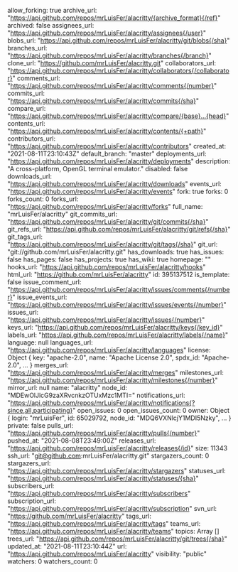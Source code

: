 allow_forking: true
archive_url: "https://api.github.com/repos/mrLuisFer/alacritty/{archive_format}{/ref}"
archived: false
assignees_url: "https://api.github.com/repos/mrLuisFer/alacritty/assignees{/user}"
blobs_url: "https://api.github.com/repos/mrLuisFer/alacritty/git/blobs{/sha}"
branches_url: "https://api.github.com/repos/mrLuisFer/alacritty/branches{/branch}"
clone_url: "https://github.com/mrLuisFer/alacritty.git"
collaborators_url: "https://api.github.com/repos/mrLuisFer/alacritty/collaborators{/collaborator}"
comments_url: "https://api.github.com/repos/mrLuisFer/alacritty/comments{/number}"
commits_url: "https://api.github.com/repos/mrLuisFer/alacritty/commits{/sha}"
compare_url: "https://api.github.com/repos/mrLuisFer/alacritty/compare/{base}...{head}"
contents_url: "https://api.github.com/repos/mrLuisFer/alacritty/contents/{+path}"
contributors_url: "https://api.github.com/repos/mrLuisFer/alacritty/contributors"
created_at: "2021-08-11T23:10:43Z"
default_branch: "master"
deployments_url: "https://api.github.com/repos/mrLuisFer/alacritty/deployments"
description: "A cross-platform, OpenGL terminal emulator."
disabled: false
downloads_url: "https://api.github.com/repos/mrLuisFer/alacritty/downloads"
events_url: "https://api.github.com/repos/mrLuisFer/alacritty/events"
fork: true
forks: 0
forks_count: 0
forks_url: "https://api.github.com/repos/mrLuisFer/alacritty/forks"
full_name: "mrLuisFer/alacritty"
git_commits_url: "https://api.github.com/repos/mrLuisFer/alacritty/git/commits{/sha}"
git_refs_url: "https://api.github.com/repos/mrLuisFer/alacritty/git/refs{/sha}"
git_tags_url: "https://api.github.com/repos/mrLuisFer/alacritty/git/tags{/sha}"
git_url: "git://github.com/mrLuisFer/alacritty.git"
has_downloads: true
has_issues: false
has_pages: false
has_projects: true
has_wiki: true
homepage: ""
hooks_url: "https://api.github.com/repos/mrLuisFer/alacritty/hooks"
html_url: "https://github.com/mrLuisFer/alacritty"
id: 395137512
is_template: false
issue_comment_url: "https://api.github.com/repos/mrLuisFer/alacritty/issues/comments{/number}"
issue_events_url: "https://api.github.com/repos/mrLuisFer/alacritty/issues/events{/number}"
issues_url: "https://api.github.com/repos/mrLuisFer/alacritty/issues{/number}"
keys_url: "https://api.github.com/repos/mrLuisFer/alacritty/keys{/key_id}"
labels_url: "https://api.github.com/repos/mrLuisFer/alacritty/labels{/name}"
language: null
languages_url: "https://api.github.com/repos/mrLuisFer/alacritty/languages"
license: Object { key: "apache-2.0", name: "Apache License 2.0", spdx_id: "Apache-2.0", … }
merges_url: "https://api.github.com/repos/mrLuisFer/alacritty/merges"
milestones_url: "https://api.github.com/repos/mrLuisFer/alacritty/milestones{/number}"
mirror_url: null
name: "alacritty"
node_id: "MDEwOlJlcG9zaXRvcnkzOTUxMzc1MTI="
notifications_url: "https://api.github.com/repos/mrLuisFer/alacritty/notifications{?since,all,participating}"
open_issues: 0
open_issues_count: 0
owner: Object { login: "mrLuisFer", id: 65029792, node_id: "MDQ6VXNlcjY1MDI5Nzky", … }
private: false
pulls_url: "https://api.github.com/repos/mrLuisFer/alacritty/pulls{/number}"
pushed_at: "2021-08-08T23:49:00Z"
releases_url: "https://api.github.com/repos/mrLuisFer/alacritty/releases{/id}"
size: 11343
ssh_url: "git@github.com:mrLuisFer/alacritty.git"
stargazers_count: 0
stargazers_url: "https://api.github.com/repos/mrLuisFer/alacritty/stargazers"
statuses_url: "https://api.github.com/repos/mrLuisFer/alacritty/statuses/{sha}"
subscribers_url: "https://api.github.com/repos/mrLuisFer/alacritty/subscribers"
subscription_url: "https://api.github.com/repos/mrLuisFer/alacritty/subscription"
svn_url: "https://github.com/mrLuisFer/alacritty"
tags_url: "https://api.github.com/repos/mrLuisFer/alacritty/tags"
teams_url: "https://api.github.com/repos/mrLuisFer/alacritty/teams"
topics: Array []
trees_url: "https://api.github.com/repos/mrLuisFer/alacritty/git/trees{/sha}"
updated_at: "2021-08-11T23:10:44Z"
url: "https://api.github.com/repos/mrLuisFer/alacritty"
visibility: "public"
watchers: 0
watchers_count: 0
